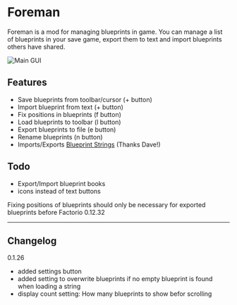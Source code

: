 # Foreman

Foreman is a mod for managing blueprints in game. You can manage a list of blueprints in your save game, export them to text and import blueprints others have shared.

![Main GUI](http://i.imgur.com/AicS1tS.png)

Features
---
- Save blueprints from toolbar/cursor (+ button)
- Import blueprint from text (+ button)
- Fix positions in blueprints (f button)
- Load blueprints to toolbar (l button)
- Export blueprints to file (e button)
- Rename blueprints (n button)
- Imports/Exports [Blueprint Strings](https://mods.factorio.com/mods/DaveMcW/blueprint-string)  (Thanks Dave!)

Todo
---
- Export/Import blueprint books
- icons instead of text buttons

Fixing positions of blueprints should only be necessary for exported blueprints before Factorio 0.12.32

***
Changelog
---
0.1.26

- added settings button
- added setting to overwrite blueprints if no empty blueprint is found when loading a string
- display count setting: How many blueprints to show befor scrolling
